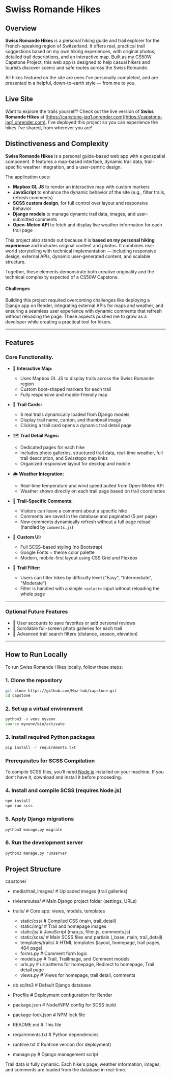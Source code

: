 # Swiss Romande Hikes

## Overview

**Swiss Romande Hikes** is a personal hiking guide and trail explorer for the French-speaking region of Switzerland. It offers real, practical trail suggestions based on my own hiking experiences, with original photos, detailed trail descriptions, and an interactive map. Built as my CS50W Capstone Project, this web app is designed to help casual hikers and tourists discover scenic and safe routes across the Swiss Romande.

All hikes featured on the site are ones I’ve personally completed, and are presented in a helpful, down-to-earth style — from me to you.

## Live Site

Want to explore the trails yourself? Check out the live version of **Swiss Romande Hikes** at [https://capstone-jaq1.onrender.com](https://capstone-jaq1.onrender.com). I’ve deployed this project so you can experience the hikes I’ve shared, from wherever you are!

## Distinctiveness and Complexity

**Swiss Romande Hikes** is a personal guide-based web app with a geospatial component. It features a map-based interface, dynamic trail data, trail-specific weather integration, and a user-centric design.

The application uses:

- **Mapbox GL JS** to render an interactive map with custom markers
- **JavaScript** to enhance the dynamic behavior of the site (e.g., filter trails, refresh comments)
- **SCSS custom design**, for full control over layout and responsive behavior
- **Django models** to manage dynamic trail data, images, and user-submitted comments
- **Open-Meteo API** to fetch and display live weather information for each trail page

This project also stands out because it is **based on my personal hiking experience** and includes original content and photos. It combines real-world storytelling with technical implementation — including responsive design, external APIs, dynamic user-generated content, and scalable structure.

Together, these elements demonstrate both creative originality and the technical complexity expected of a CS50W Capstone.

#### Challenges

Building this project required overcoming challenges like deploying a Django app on Render, integrating external APIs for maps and weather, and ensuring a seamless user experience with dynamic comments that refresh without reloading the page. These aspects pushed me to grow as a developer while creating a practical tool for hikers.

---

## Features

### Core Functionality.

- 📍 **Interactive Map:**

  - Uses Mapbox GL JS to display trails across the Swiss Romande region
  - Custom boot-shaped markers for each trail
  - Fully responsive and mobile-friendly map

- 🥾 **Trail Cards:**

  - 6 real trails dynamically loaded from Django models
  - Display trail name, canton, and thumbnail image
  - Clicking a trail card opens a dynamic trail detail page

- 🗺️ **Trail Detail Pages:**

  - Dedicated pages for each hike
  - Includes photo galleries, structured trail data, real-time weather, full trail description, and Swisstopo map links
  - Organized responsive layout for desktop and mobile

- 🌦️ **Weather Integration:**

  - Real-time temperature and wind speed pulled from Open-Meteo API
  - Weather shown directly on each trail page based on trail coordinates

- 💬 **Trail-Specific Comments:**

  - Visitors can leave a comment about a specific hike
  - Comments are saved in the database and paginated (5 per page)
  - New comments dynamically refresh without a full page reload (handled by `comments.js`)

- 🎨 **Custom UI:**

  - Full SCSS-based styling (no Bootstrap)
  - Google Fonts + theme color palette
  - Modern, mobile-first layout using CSS Grid and Flexbox

- 🔎 **Trail Filter:**
  - Users can filter hikes by difficulty level ("Easy", "Intermediate", "Moderate")
  - Filter is handled with a simple `<select>` input without reloading the whole page

---

### Optional Future Features

- 👤 User accounts to save favorites or add personal reviews
- 📸 Scrollable full-screen photo galleries for each trail
- 🧭 Advanced trail search filters (distance, season, elevation)

---

## How to Run Locally

To run Swiss Romande Hikes locally, follow these steps:

### 1. Clone the repository

```bash
git clone https://github.com/Maz-hub/capstone.git
cd capstone
```

### 2. Set up a virtual environment

```bash
python3 -m venv myvenv
source myvenv/bin/activate
```

### 3. Install required Python packages

```bash
pip install -r requirements.txt
```

### Prerequisites for SCSS Compilation
To compile SCSS files, you’ll need [Node.js](https://nodejs.org) installed on your machine. If you don’t have it, download and install it before proceeding.

### 4. Install and compile SCSS (requires Node.js)

```bash
npm install
npm run scss
```

### 5. Apply Django migrations

```bash
python3 manage.py migrate
```

### 6. Run the development server

```bash
python3 manage.py runserver
```

## Project Structure

capstone/

- media/trail_images/ # Uploaded images (trail galleries)
- rivieraroutes/ # Main Django project folder (settings, URLs)
- trails/ # Core app: views, models, templates

  - static/css/ # Compiled CSS (main, trail_detail)
  - static/img/ # Trail and homepage images
  - static/js/ # JavaScript (map.js, filter.js, comments.js)
  - static/scss/ # Main SCSS files and partials (\_base, main, trail_detail)
  - templates/trails/ # HTML templates (layout, homepage, trail pages, 404 page)
  - forms.py # Comment form logic
  - models.py # Trail, TrailImage, and Comment models
  - urls.py # urlpatterns for homepage, Redirect to homepage, Trail detail page
  - views.py # Views for homepage, trail detail, comments

- db.sqlite3 # Default Django database
- Procfile # Deployment configuration for Render
- package.json # Node/NPM config for SCSS build
- package-lock.json # NPM lock file
- README.md # This file
- requirements.txt # Python dependencies
- runtime.txt # Runtime version (for deployment)
- manage.py # Django management script

Trail data is fully dynamic. Each hike's page, weather information, images, and comments are loaded from the database in real-time.